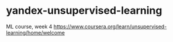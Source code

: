 # yandex-unsupervised-learning
ML course, week 4
https://www.coursera.org/learn/unsupervised-learning/home/welcome
